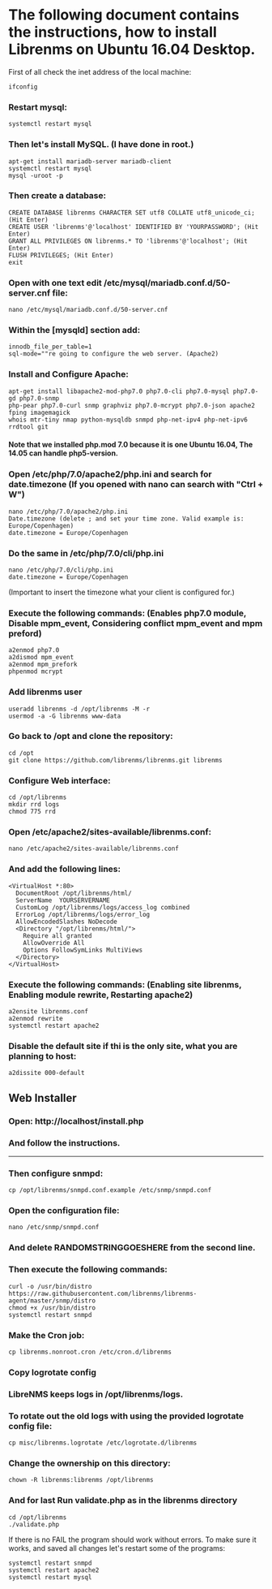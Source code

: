 # The following document contains the instructions, how to install Librenms on Ubuntu 16.04 Desktop.

First of all check the inet address of the local machine:
```
ifconfig
```

### Restart mysql:
```
systemctl restart mysql
```
### Then let's install MySQL. (I have done in root.) 
```
apt-get install mariadb-server mariadb-client
systemctl restart mysql
mysql -uroot -p
```
### Then create a database:
```
CREATE DATABASE librenms CHARACTER SET utf8 COLLATE utf8_unicode_ci; (Hit Enter)
CREATE USER 'librenms'@'localhost' IDENTIFIED BY 'YOURPASSWORD'; (Hit Enter)
GRANT ALL PRIVILEGES ON librenms.* TO 'librenms'@'localhost'; (Hit Enter)
FLUSH PRIVILEGES; (Hit Enter)
exit
```
### Open with one text edit /etc/mysql/mariadb.conf.d/50-server.cnf file:
```
nano /etc/mysql/mariadb.conf.d/50-server.cnf
```
### Within the [mysqld] section add:
```
innodb_file_per_table=1
sql-mode=""re going to configure the web server. (Apache2)
```
### Install and Configure Apache:
```
apt-get install libapache2-mod-php7.0 php7.0-cli php7.0-mysql php7.0-gd php7.0-snmp 
php-pear php7.0-curl snmp graphviz php7.0-mcrypt php7.0-json apache2 fping imagemagick 
whois mtr-tiny nmap python-mysqldb snmpd php-net-ipv4 php-net-ipv6 rrdtool git
```
#### Note that we installed php.mod 7.0 because it is one Ubuntu 16.04, The 14.05 can handle php5-version.

### Open /etc/php/7.0/apache2/php.ini and search for date.timezone (If you opened with nano can search with "Ctrl + W")
```
nano /etc/php/7.0/apache2/php.ini
Date.timezone (delete ; and set your time zone. Valid example is: Europe/Copenhagen)
date.timezone = Europe/Copenhagen
```
### Do the same in /etc/php/7.0/cli/php.ini
```
nano /etc/php/7.0/cli/php.ini
date.timezone = Europe/Copenhagen
```
(Important to insert the timezone what your client is configured for.)

### Execute the following commands: (Enables php7.0 module, Disable mpm_event, Considering conflict mpm_event and mpm preford)
```
a2enmod php7.0
a2dismod mpm_event
a2enmod mpm_prefork
phpenmod mcrypt
```

### Add librenms user

```
useradd librenms -d /opt/librenms -M -r
usermod -a -G librenms www-data
```
### Go back to /opt and clone the repository:

```
cd /opt
git clone https://github.com/librenms/librenms.git librenms
```
### Configure Web interface:

```
cd /opt/librenms
mkdir rrd logs
chmod 775 rrd
```

### Open /etc/apache2/sites-available/librenms.conf:
```
nano /etc/apache2/sites-available/librenms.conf
```
### And add the following lines:
```
<VirtualHost *:80>
  DocumentRoot /opt/librenms/html/
  ServerName  YOURSERVERNAME
  CustomLog /opt/librenms/logs/access_log combined
  ErrorLog /opt/librenms/logs/error_log
  AllowEncodedSlashes NoDecode
  <Directory "/opt/librenms/html/">
    Require all granted
    AllowOverride All
    Options FollowSymLinks MultiViews
  </Directory>
</VirtualHost>
 ```
### Execute the following commands: (Enabling site librenms, Enabling module rewrite, Restarting apache2)
 ```
a2ensite librenms.conf
a2enmod rewrite
systemctl restart apache2
```

### Disable the default site if thi is the only site, what you are planning to host:
```
a2dissite 000-default
```

## Web Installer
### Open: http://localhost/install.php
### And follow the instructions.
----------------------------------------------------------------------------------------------------------------------------------------
### Then configure snmpd:
```
cp /opt/librenms/snmpd.conf.example /etc/snmp/snmpd.conf
```
### Open the configuration file:
```
nano /etc/snmp/snmpd.conf
```
### And delete RANDOMSTRINGGOESHERE from the second line.

### Then execute the following commands:
```
curl -o /usr/bin/distro https://raw.githubusercontent.com/librenms/librenms-agent/master/snmp/distro
chmod +x /usr/bin/distro
systemctl restart snmpd
```

### Make the Cron job:

```
cp librenms.nonroot.cron /etc/cron.d/librenms
```

### Copy logrotate config

### LibreNMS keeps logs in /opt/librenms/logs.
### To rotate out the old logs with using the provided logrotate config file:
```
cp misc/librenms.logrotate /etc/logrotate.d/librenms
```
### Change the ownership on this directory:
```
chown -R librenms:librenms /opt/librenms
```
### And for last Run validate.php as in the librenms directory
```
cd /opt/librenms
./validate.php
```
If there is no FAIL the program should work without errors.
To make sure it works, and saved all changes let's restart some of the programs:
```
systemctl restart snmpd
systemctl restart apache2
systemctl restart mysql
```
